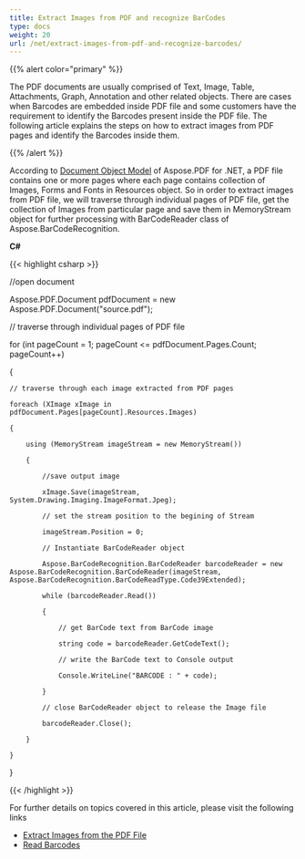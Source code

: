 ```yaml
---
title: Extract Images from PDF and recognize BarCodes
type: docs
weight: 20
url: /net/extract-images-from-pdf-and-recognize-barcodes/
---
```


{{% alert color="primary" %}} 

The PDF documents are usually comprised of Text, Image, Table, Attachments, Graph, Annotation and other related objects. There are cases when Barcodes are embedded inside PDF file and some customers have the requirement to identify the Barcodes present inside the PDF file. The following article explains the steps on how to extract images from PDF pages and identify the Barcodes inside them.

{{% /alert %}} 

According to [Document Object Model]() of Aspose.PDF for .NET, a PDF file contains one or more pages where each page contains collection of Images, Forms and Fonts in Resources object. So in order to extract images from PDF file, we will traverse through individual pages of PDF file, get the collection of Images from particular page and save them in MemoryStream object for further processing with BarCodeReader class of Aspose.BarCodeRecognition.

**C#**

{{< highlight csharp >}}

 //open document

Aspose.PDF.Document pdfDocument = new Aspose.PDF.Document("source.pdf");

// traverse through individual pages of PDF file

for (int pageCount = 1; pageCount <= pdfDocument.Pages.Count; pageCount++)

{

    // traverse through each image extracted from PDF pages

    foreach (XImage xImage in pdfDocument.Pages[pageCount].Resources.Images)

    {

        using (MemoryStream imageStream = new MemoryStream())

        {

            //save output image

            xImage.Save(imageStream, System.Drawing.Imaging.ImageFormat.Jpeg);

            // set the stream position to the begining of Stream

            imageStream.Position = 0;

            // Instantiate BarCodeReader object

            Aspose.BarCodeRecognition.BarCodeReader barcodeReader = new Aspose.BarCodeRecognition.BarCodeReader(imageStream, Aspose.BarCodeRecognition.BarCodeReadType.Code39Extended);

            while (barcodeReader.Read())

            {

                // get BarCode text from BarCode image

                string code = barcodeReader.GetCodeText();

                // write the BarCode text to Console output

                Console.WriteLine("BARCODE : " + code);

            }

            // close BarCodeReader object to release the Image file

            barcodeReader.Close();

        }

    }

}

{{< /highlight >}}

For further details on topics covered in this article, please visit the following links

- [Extract Images from the PDF File](http://docs.asposeptyltd.com/docs/display/pdfnet/Manipulate+Images#ManipulateImages-ExtractImagesfromthePDFFile)
- [Read Barcodes](https://docs-qa.aspose.com/display/barcodenet/Read+Barcodes)

